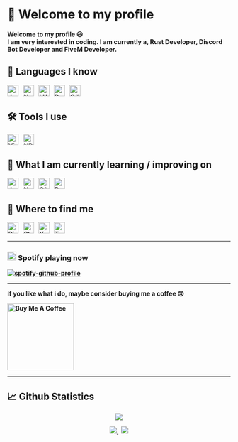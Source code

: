 # 👋 Welcome to my profile

<b> Welcome to my profile 😃 <br> I am very interested in coding. I am currently a, Rust Developer, Discord Bot Developer and FiveM Developer. 

[Wuuuuuuuuuut]: https://github.com/Wuuuuuuuuuut

## 📙 Languages I know
[<img src="https://img.shields.io/badge/JavaScript-282C34?logo=javascript&logoColor=F7DF1E" alt="JavaScript logo" title="JavaScript" height="25" />][Wuuuuuuuuuut]
&nbsp;
[<img src="https://img.shields.io/badge/Node.js-282C34?logo=node.js&logoColor=339933" alt="Node.js logo" title="Node.js" height="25" />][Wuuuuuuuuuut]
&nbsp;
[<img src="https://img.shields.io/badge/LUA-282C34?logo=LUA&logoColor=000080" alt="LUA logo" title="LUA" height="25" />][Wuuuuuuuuuut]
&nbsp;
[<img src="https://img.shields.io/badge/Python-282C34?logo=python&logoColor=ffd040" alt="Python logo" title="Python" height="25" />][Wuuuuuuuuuut]
&nbsp;
[<img src="https://img.shields.io/badge/CSharp-282C34?logo=Csharp&logoColor=1e9e25" alt="C# logo" title="C#" height="25" />][Wuuuuuuuuuut]
  
## 🛠 Tools I use
[<img src="https://img.shields.io/badge/VS%20Code-282C34?logo=visual-studio-code&logoColor=007ACC" alt="Visual Studio Code logo" title="Visual Studio Code" height="25" />][Wuuuuuuuuuut]
&nbsp;
[<img src="https://img.shields.io/badge/NPM-282C34?logo=npm" alt="NPM" title="NPM" height="25" />][Wuuuuuuuuuut]
  
## 📖 What I am currently learning / improving on
[<img src="https://img.shields.io/badge/JavaScript-282C34?logo=javascript&logoColor=F7DF1E" alt="JavaScript logo" title="JavaScript" height="25" />][Wuuuuuuuuuut]
&nbsp;
[<img src="https://img.shields.io/badge/Node.js-282C34?logo=node.js&logoColor=339933" alt="Node.js logo" title="Node.js" height="25" />][Wuuuuuuuuuut]
&nbsp;
[<img src="https://img.shields.io/badge/CSharp-282C34?logo=Csharp&logoColor=1e9e25" alt="C# logo" title="C#" height="25" />][Wuuuuuuuuuut]
&nbsp;
[<img src="https://img.shields.io/badge/Python-282C34?logo=python&logoColor=ffd040" alt="Python logo" title="Python" height="25" />][Wuuuuuuuuuut]
  
## 🔎 Where to find me

[Discord]: https://discord.com/users/422042586610663425

[Steam]: https://steamcommunity.com/profiles/76561198432052738

[Youtube]: https://www.youtube.com/channel/UCKdkeHXkFtxNZuzX9eqHdTg

[Twitch]: https://twitch.tv/itswut

[<img src="https://img.shields.io/badge/Discord-282C34?logo=Discord&logoColor=5865f2" alt="Discord logo" title="LUA" height="25" />][Discord]
&nbsp;
[<img src="https://img.shields.io/badge/Steam-282C34?logo=Steam&logoColor=000000" alt="Steam logo" title="HTML5" height="25" />][Steam]
&nbsp;
[<img src="https://img.shields.io/badge/Youtube-282C34?logo=Youtube&logoColor=ff0000" alt="Youtube logo" title="CSS3" height="25" />][Youtube]
&nbsp;
[<img src="https://img.shields.io/badge/itswut-282C34?logo=Twitch&logoColor=purple" alt="Twitch logo" title="Twitch" height="25" />][Youtube]

---  
### <img alt="Spotify" src="https://upload.wikimedia.org/wikipedia/commons/thumb/1/19/Spotify_logo_without_text.svg/2048px-Spotify_logo_without_text.svg.png" width="20" height="20"/> Spotify playing now
[![spotify-github-profile](https://spotify-github-profile.vercel.app/api/view?uid=j4zm7yjabgj65hcpw8cz34j5z&cover_image=true&theme=default&show_offline=false&background_color=121212&interchange=false)](https://github.com/kittinan/spotify-github-profile)
  
---  
  
if you like what i do, maybe consider buying me a coffee 🙃

<a href="https://www.buymeacoffee.com/WuttyJ" target="_blank"><img src="https://cdn.buymeacoffee.com/buttons/v2/default-red.png" alt="Buy Me A Coffee" width="150" ></a>  
 
  
---
  
## 📈 Github Statistics
<p align="center">
  <img src="https://github-profile-trophy.vercel.app/?username=yourusername&column=7&theme=onedark&column=3&margin-w=15&margin-h=15"/>
</p>

<div align="center"> 
  <a href="">
    <img src="https://github-readme-stats-sigma-five.vercel.app/api?username=yourusername&show_icons=true&include_all_commits=true&count_private=true&theme=react&line_height=40" />
  </a>
  &nbsp;
  <a href="">
    <img src="https://github-readme-stats.vercel.app/api/top-langs/?username=yourusername&theme=react&line_height=40&hide=css"/>
  </a>
</div>
